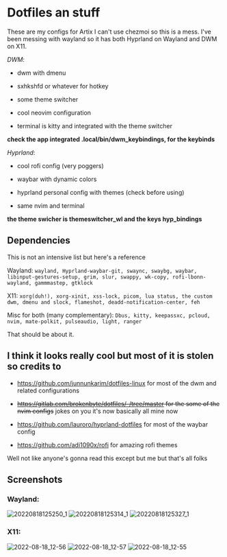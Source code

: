 # Dotfiles an stuff
These are my configs for Artix
I can't use chezmoi so this is a mess.
I've been messing with wayland so it has both Hyprland on Wayland and DWM on X11.

*DWM*:
- dwm with dmenu

- sxhkshfd or whatever for hotkey

- some theme switcher 

- cool neovim configuration

- terminal is kitty and integrated with the theme switcher
 
 **check the app integrated .local/bin/dwm_keybindings, for the keybinds**

*Hyprland*:
- cool rofi config (very poggers)

- waybar with dynamic colors

- hyprland personal config with themes (check before using)

- same nvim and terminal

 **the theme swicher is themeswitcher_wl and the keys hyp_bindings**
 
 ## Dependencies
 This is not an intensive list but here's a reference
 
 Wayland: `wayland, Hyprland-waybar-git, swaync, swaybg, waybar, libinput-gestures-setup, grim, slur, swappy, wk-copy, rofi-lbonn-wayland, gammmastep, gtklock`
  
  X11: `xorg(duh!), xorg-xinit, xss-lock, picom, lua status, the custom dwm, dmenu and slock, flameshot, deadd-notification-center, feh`
  
  Misc for both (many complementary): `Dbus, kitty, keepassxc, pcloud, nvim, mate-polkit, pulseaudio, light, ranger`
  
  That should be about it.

## I think it looks really cool but most of it is stolen so credits to

- https://github.com/junnunkarim/dotfiles-linux for most of the dwm and related configurations

- ~~https://gitlab.com/brokenbyte/dotfiles/-/tree/master for the some of the nvim configs~~ jokes on you it's now basically all mine now

- https://github.com/lauroro/hyprland-dotfiles for most of the waybar config

- https://github.com/adi1090x/rofi for amazing rofi themes

Well not like anyone's gonna read this except but me but that's all folks

## Screenshots

### Wayland:
![20220818125250_1](https://user-images.githubusercontent.com/92183955/185388379-96d93585-240c-4974-acbb-f145189ffc11.png)
![20220818125314_1](https://user-images.githubusercontent.com/92183955/185388385-251def43-c88a-44d2-bdb3-603493c8a82f.png)
![20220818125327_1](https://user-images.githubusercontent.com/92183955/185388388-11ae25f7-a22b-4039-afdc-d1bb400d1b39.png)


### X11:
![2022-08-18_12-56](https://user-images.githubusercontent.com/92183955/185389216-4fdc74f6-b4e1-463f-a299-7716e612b230.png)
![2022-08-18_12-57](https://user-images.githubusercontent.com/92183955/185389228-f4b053ab-861c-4f78-b558-bce366b62daf.png)
![2022-08-18_12-55](https://user-images.githubusercontent.com/92183955/185389204-a72462f9-e141-4c66-b5f3-e8383b0e66cf.png)



